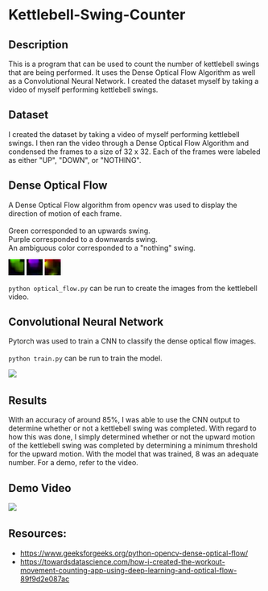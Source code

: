 # Kettlebell-Swing-Counter

## Description
This is a program that can be used to count the number of kettlebell swings that are being performed. It uses the Dense Optical Flow Algorithm as well as a Convolutional Neural Network. I created the dataset myself by taking a video of myself performing kettlebell swings.

## Dataset
I created the dataset by taking a video of myself performing kettlebell swings. I then ran the video through a Dense Optical Flow Algorithm and condensed the frames to a size of 32 x 32. Each of the frames were labeled as either "UP", "DOWN", or "NOTHING".

## Dense Optical Flow
 A Dense Optical Flow algorithm from opencv was used to display the direction of motion of each frame.
 <br>
 <br>
 Green corresponded to an upwards swing.
 <br>
 Purple corresponded to a downwards swing.
 <br>
 An ambiguous color corresponded to a "nothing" swing.
 
 ![](analysis/up.jpg)
 ![](analysis/down.jpg)
 ![](analysis/nothing.jpg)
 
 ```python optical_flow.py``` can be run to create the images from the kettlebell video.
 
 ## Convolutional Neural Network
 Pytorch was used to train a CNN to classify the dense optical flow images.
 <br>
 <br>
 ```python train.py``` can be run to train the model.
 
 ![](analysis/test_losses_accuracies.png)
 
 ## Results
 With an accuracy of around 85%, I was able to use the CNN output to determine whether or not a kettlebell swing was completed. With regard to how this was done, I simply determined whether or not the upward motion of the kettlebell swing was completed by determining a minimum threshold for the upward motion. With the model that was trained, 8 was an adequate number. For a demo, refer to the video.
 
 ## Demo Video
 
 [![](https://img.youtube.com/vi/X_aL2QOQwiw/0.jpg)](https://youtu.be/X_aL2QOQwiw "Video Explanation")
 
 ## Resources:
 - https://www.geeksforgeeks.org/python-opencv-dense-optical-flow/
 - https://towardsdatascience.com/how-i-created-the-workout-movement-counting-app-using-deep-learning-and-optical-flow-89f9d2e087ac
 
